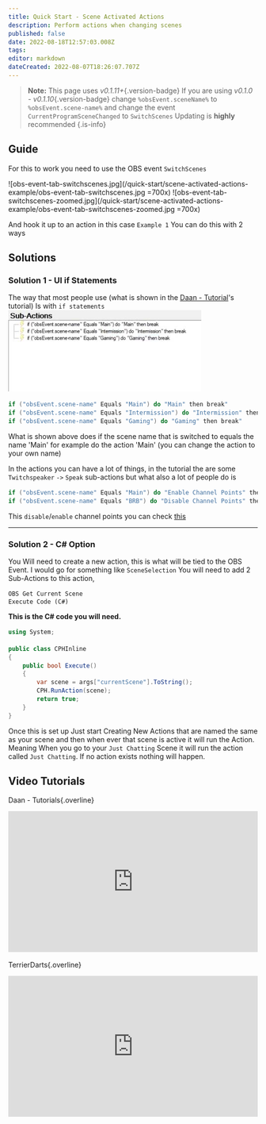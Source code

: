 ```yaml
---
title: Quick Start - Scene Activated Actions
description: Perform actions when changing scenes
published: false
date: 2022-08-18T12:57:03.008Z
tags: 
editor: markdown
dateCreated: 2022-08-07T18:26:07.707Z
---
```


> **Note:**
> This page uses *v0.1.11+*{.version-badge}
> If you are using *v0.1.0 - v0.1.10*{.version-badge} change  `%obsEvent.sceneName%` to `%obsEvent.scene-name%` and change the event `CurrentProgramSceneChanged` to `SwitchScenes`
> Updating is **highly** recommended
{.is-info}

## Guide

For this to work you need to use the OBS event `SwitchScenes`

![obs-event-tab-switchscenes.jpg](/quick-start/scene-activated-actions-example/obs-event-tab-switchscenes.jpg =700x)
![obs-event-tab-switchscenes-zoomed.jpg](/quick-start/scene-activated-actions-example/obs-event-tab-switchscenes-zoomed.jpg =700x)

And hook it up to an action in this case `Example 1`
You can do this with 2 ways

## Solutions
### Solution 1 - UI if Statements

The way that most people use (what is shown in the [Daan - Tutorial](#video-tutorials)'s tutorial)
Is with `if statements`
![actions-tab-daantutorials-if-statements.jpg](/quick-start/scene-activated-actions-example/actions-tab-daantutorials-if-statements.jpg)
```csharp
if ("obsEvent.scene-name" Equals "Main") do "Main" then break"
if ("obsEvent.scene-name" Equals "Intermission") do "Intermission" then break"
if ("obsEvent.scene-name" Equals "Gaming") do "Gaming" then break"
```
What is shown above does if the scene name that is switched to equals the name 'Main' for example do the action 'Main' (you can change the action to your own name)

In the actions you can have a lot of things, in the tutorial the are some `Twitchspeaker` `->` `Speak` sub-actions but what also a lot of people do is

```csharp
if ("obsEvent.scene-name" Equals "Main") do "Enable Channel Points" then break"
if ("obsEvent.scene-name" Equals "BRB") do "Disable Channel Points" then break"
```
This `disable`/`enable` channel points you can check [this](/en/Quick-Start/Examples/Disable-Enable-Channel-Points)

---
### Solution 2 - C# Option

You Will need to create a new action, this is what will be tied to the OBS Event. I would go for something like `SceneSelection` You  will need to add 2 Sub-Actions to this action, 
```
OBS Get Current Scene
Execute Code (C#)
```
**This is the C# code you will need.**
```cs
using System;

public class CPHInline
{
	public bool Execute()
	{
		var scene = args["currentScene"].ToString();
		CPH.RunAction(scene);
		return true;
	}
}
```
Once this is set up Just start Creating New Actions that are named the same as your scene and then when ever that scene is active it will run the Action. Meaning When you go to your `Just Chatting` Scene it will run the action called `Just Chatting`. If no action exists nothing will happen.

## Video Tutorials

<section class="overview-grid my-5">
<div>

Daan - Tutorials{.overline}
  
<span></span>

<div class=“iframe-container”><iframe src="https://www.youtube.com/embed/9ZuO3KrbvRw" title="YouTube video player" frameborder="0" allow="accelerometer; autoplay; clipboard-write; encrypted-media; gyroscope; picture-in-picture; fullscreen" allow fullscreen style="border: none; max-width: 100%; width: 100%; aspect-ratio: 16/9;"></iframe></div>

</div>
  <div>

TerrierDarts{.overline}

<span></span>

<div class=“iframe-container”><iframe src="https://www.youtube.com/embed/9Gx7b46y0S8" title="YouTube video player" frameborder="0" allow="accelerometer; autoplay; clipboard-write; encrypted-media; gyroscope; picture-in-picture; fullscreen" allow fullscreen style="border: none; max-width: 100%; width: 100%; aspect-ratio: 16/9;"></iframe></div>

</div>
</section>